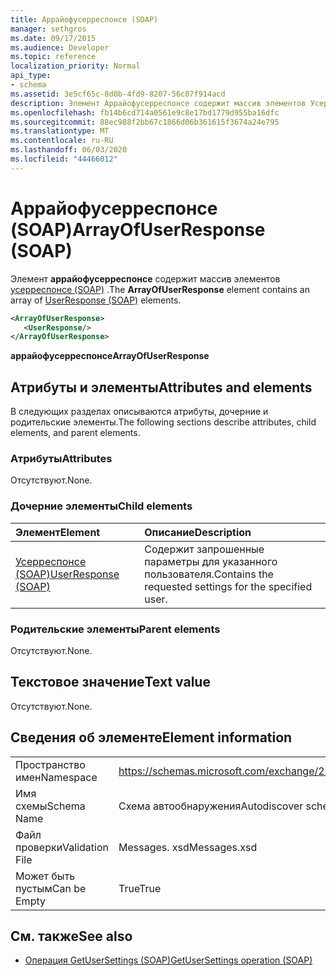 ```yaml
---
title: Аррайофусерреспонсе (SOAP)
manager: sethgros
ms.date: 09/17/2015
ms.audience: Developer
ms.topic: reference
localization_priority: Normal
api_type:
- schema
ms.assetid: 3e5cf65c-8d0b-4fd9-8207-56c07f914acd
description: Элемент Аррайофусерреспонсе содержит массив элементов Усерреспонсе (SOAP).
ms.openlocfilehash: fb14b6cd714a0561e9c8e17bd1779d955ba16dfc
ms.sourcegitcommit: 88ec988f2bb67c1866d06b361615f3674a24e795
ms.translationtype: MT
ms.contentlocale: ru-RU
ms.lasthandoff: 06/03/2020
ms.locfileid: "44466012"
---
```

# <a name="arrayofuserresponse-soap"></a><span data-ttu-id="540e0-103">Аррайофусерреспонсе (SOAP)</span><span class="sxs-lookup"><span data-stu-id="540e0-103">ArrayOfUserResponse (SOAP)</span></span>

<span data-ttu-id="540e0-104">Элемент **аррайофусерреспонсе** содержит массив элементов [усерреспонсе (SOAP)](userresponse-soap.md) .</span><span class="sxs-lookup"><span data-stu-id="540e0-104">The **ArrayOfUserResponse** element contains an array of [UserResponse (SOAP)](userresponse-soap.md) elements.</span></span> 
  
```XML
<ArrayOfUserResponse>
   <UserResponse/>
</ArrayOfUserResponse>
```

 <span data-ttu-id="540e0-105">**аррайофусерреспонсе**</span><span class="sxs-lookup"><span data-stu-id="540e0-105">**ArrayOfUserResponse**</span></span>
## <a name="attributes-and-elements"></a><span data-ttu-id="540e0-106">Атрибуты и элементы</span><span class="sxs-lookup"><span data-stu-id="540e0-106">Attributes and elements</span></span>

<span data-ttu-id="540e0-107">В следующих разделах описываются атрибуты, дочерние и родительские элементы.</span><span class="sxs-lookup"><span data-stu-id="540e0-107">The following sections describe attributes, child elements, and parent elements.</span></span>
  
### <a name="attributes"></a><span data-ttu-id="540e0-108">Атрибуты</span><span class="sxs-lookup"><span data-stu-id="540e0-108">Attributes</span></span>

<span data-ttu-id="540e0-109">Отсутствуют.</span><span class="sxs-lookup"><span data-stu-id="540e0-109">None.</span></span>
  
### <a name="child-elements"></a><span data-ttu-id="540e0-110">Дочерние элементы</span><span class="sxs-lookup"><span data-stu-id="540e0-110">Child elements</span></span>

|<span data-ttu-id="540e0-111">**Элемент**</span><span class="sxs-lookup"><span data-stu-id="540e0-111">**Element**</span></span>|<span data-ttu-id="540e0-112">**Описание**</span><span class="sxs-lookup"><span data-stu-id="540e0-112">**Description**</span></span>|
|:-----|:-----|
|[<span data-ttu-id="540e0-113">Усерреспонсе (SOAP)</span><span class="sxs-lookup"><span data-stu-id="540e0-113">UserResponse (SOAP)</span></span>](userresponse-soap.md) <br/> |<span data-ttu-id="540e0-114">Содержит запрошенные параметры для указанного пользователя.</span><span class="sxs-lookup"><span data-stu-id="540e0-114">Contains the requested settings for the specified user.</span></span>  <br/> |
   
### <a name="parent-elements"></a><span data-ttu-id="540e0-115">Родительские элементы</span><span class="sxs-lookup"><span data-stu-id="540e0-115">Parent elements</span></span>

<span data-ttu-id="540e0-116">Отсутствуют.</span><span class="sxs-lookup"><span data-stu-id="540e0-116">None.</span></span>
  
## <a name="text-value"></a><span data-ttu-id="540e0-117">Текстовое значение</span><span class="sxs-lookup"><span data-stu-id="540e0-117">Text value</span></span>

<span data-ttu-id="540e0-118">Отсутствуют.</span><span class="sxs-lookup"><span data-stu-id="540e0-118">None.</span></span>
  
## <a name="element-information"></a><span data-ttu-id="540e0-119">Сведения об элементе</span><span class="sxs-lookup"><span data-stu-id="540e0-119">Element information</span></span>

|||
|:-----|:-----|
|<span data-ttu-id="540e0-120">Пространство имен</span><span class="sxs-lookup"><span data-stu-id="540e0-120">Namespace</span></span>  <br/> |https://schemas.microsoft.com/exchange/2010/Autodiscover  <br/> |
|<span data-ttu-id="540e0-121">Имя схемы</span><span class="sxs-lookup"><span data-stu-id="540e0-121">Schema Name</span></span>  <br/> |<span data-ttu-id="540e0-122">Схема автообнаружения</span><span class="sxs-lookup"><span data-stu-id="540e0-122">Autodiscover schema</span></span>  <br/> |
|<span data-ttu-id="540e0-123">Файл проверки</span><span class="sxs-lookup"><span data-stu-id="540e0-123">Validation File</span></span>  <br/> |<span data-ttu-id="540e0-124">Messages. xsd</span><span class="sxs-lookup"><span data-stu-id="540e0-124">Messages.xsd</span></span>  <br/> |
|<span data-ttu-id="540e0-125">Может быть пустым</span><span class="sxs-lookup"><span data-stu-id="540e0-125">Can be Empty</span></span>  <br/> |<span data-ttu-id="540e0-126">True</span><span class="sxs-lookup"><span data-stu-id="540e0-126">True</span></span>  <br/> |
   
## <a name="see-also"></a><span data-ttu-id="540e0-127">См. также</span><span class="sxs-lookup"><span data-stu-id="540e0-127">See also</span></span>

- [<span data-ttu-id="540e0-128">Операция GetUserSettings (SOAP)</span><span class="sxs-lookup"><span data-stu-id="540e0-128">GetUserSettings operation (SOAP)</span></span>](getusersettings-operation-soap.md)

